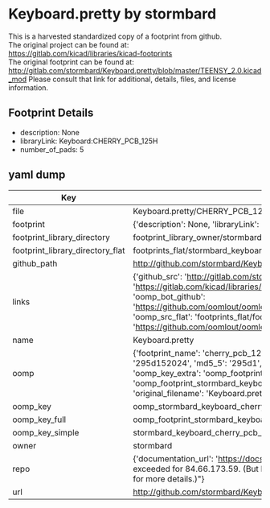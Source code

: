 # Keyboard.pretty by stormbard  
This is a harvested standardized copy of a footprint from github.  
The original project can be found at:  
https://gitlab.com/kicad/libraries/kicad-footprints  
The original footprint can be found at:
http://gitlab.com/stormbard/Keyboard.pretty/blob/master/TEENSY_2.0.kicad_mod
Please consult that link for additional, details, files, and license information.  
## Footprint Details
* description: None  
* libraryLink: Keyboard:CHERRY_PCB_125H  
* number_of_pads: 5  
## yaml dump  
| Key | Value |  
| --- | --- |  
| file | Keyboard.pretty/CHERRY_PCB_125H.kicad_mod |  
| footprint | {'description': None, 'libraryLink': 'Keyboard:CHERRY_PCB_125H', 'number_of_pads': 5} |  
| footprint_library_directory | footprint_library_owner/stormbard_Keyboard.pretty |  
| footprint_library_directory_flat | footprints_flat/stormbard_keyboard_cherry_pcb_125h/working |  
| github_path | http://github.com/stormbard/Keyboard.pretty/blob/master/CHERRY_PCB_125H.kicad_mod |  
| links | {'github_src': 'http://gitlab.com/stormbard/Keyboard.pretty/blob/master/TEENSY_2.0.kicad_mod', 'github_src_repo': 'https://gitlab.com/kicad/libraries/kicad-footprints', 'oomp_bot': 'footprints/stormbard_keyboard_cherry_pcb_125h/working', 'oomp_bot_github': 'https://github.com/oomlout/oomlout_oomp_footprint_bot/tree/main/footprints/stormbard_keyboard_cherry_pcb_125h/working', 'oomp_src_flat': 'footprints_flat/footprints_flat/stormbard_keyboard_cherry_pcb_125h/working', 'oomp_src_flat_github': 'https://github.com/oomlout/oomlout_oomp_footprint_src/tree/main/footprints_flat/stormbard_keyboard_cherry_pcb_125h/working'} |  
| name | Keyboard.pretty |  
| oomp | {'footprint_name': 'cherry_pcb_125h', 'library_name': 'keyboard', 'md5': '295d152024c259c5967103564500519b', 'md5_10': '295d152024', 'md5_5': '295d1', 'md5_6': '295d15', 'oomp_key': 'oomp_stormbard_keyboard_cherry_pcb_125h', 'oomp_key_extra': 'oomp_footprint_stormbard_keyboard_cherry_pcb_125h', 'oomp_key_full': 'oomp_footprint_stormbard_keyboard_cherry_pcb_125h_295d15', 'oomp_key_simple': 'stormbard_keyboard_cherry_pcb_125h', 'original_filename': 'Keyboard.pretty/CHERRY_PCB_125H.kicad_mod', 'owner_name': 'stormbard'} |  
| oomp_key | oomp_stormbard_keyboard_cherry_pcb_125h |  
| oomp_key_full | oomp_footprint_stormbard_keyboard_cherry_pcb_125h |  
| oomp_key_simple | stormbard_keyboard_cherry_pcb_125h |  
| owner | stormbard |  
| repo | {'documentation_url': 'https://docs.github.com/rest/overview/resources-in-the-rest-api#rate-limiting', 'message': "API rate limit exceeded for 84.66.173.59. (But here's the good news: Authenticated requests get a higher rate limit. Check out the documentation for more details.)"} |  
| url | http://github.com/stormbard/Keyboard.pretty |  

